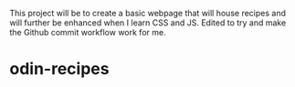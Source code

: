 This project will be to create a basic webpage that will house recipes and will further be enhanced when I learn CSS and JS. Edited to try and make the Github commit workflow work for me.

# odin-recipes